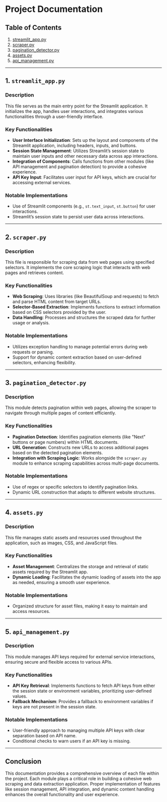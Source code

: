 # Project Documentation

## Table of Contents

1. [streamlit_app.py](#streamlit_app.py)
2. [scraper.py](#scraper.py)
3. [pagination_detector.py](#pagination_detector.py)
4. [assets.py](#assets.py)
5. [api_management.py](#api_management.py)

---

## 1. `streamlit_app.py`

### Description

This file serves as the main entry point for the Streamlit application. It initializes the app, handles user interactions, and integrates various functionalities through a user-friendly interface.

### Key Functionalities

- **User Interface Initialization**: Sets up the layout and components of the Streamlit application, including headers, inputs, and buttons.
- **Session State Management**: Utilizes Streamlit’s session state to maintain user inputs and other necessary data across app interactions.
- **Integration of Components**: Calls functions from other modules (like API management and pagination detection) to provide a cohesive experience.
- **API Key Input**: Facilitates user input for API keys, which are crucial for accessing external services.

### Notable Implementations

- Use of Streamlit components (e.g., `st.text_input`, `st.button`) for user interactions.
- Streamlit’s session state to persist user data across interactions.

---

## 2. `scraper.py`

### Description

This file is responsible for scraping data from web pages using specified selectors. It implements the core scraping logic that interacts with web pages and retrieves content.

### Key Functionalities

- **Web Scraping**: Uses libraries (like BeautifulSoup and requests) to fetch and parse HTML content from target URLs.
- **Selector-Based Extraction**: Implements functions to extract information based on CSS selectors provided by the user.
- **Data Handling**: Processes and structures the scraped data for further usage or analysis.

### Notable Implementations

- Utilizes exception handling to manage potential errors during web requests or parsing.
- Support for dynamic content extraction based on user-defined selectors, enhancing flexibility.

---

## 3. `pagination_detector.py`

### Description

This module detects pagination within web pages, allowing the scraper to navigate through multiple pages of content efficiently.

### Key Functionalities

- **Pagination Detection**: Identifies pagination elements (like "Next" buttons or page numbers) within HTML documents.
- **URL Generation**: Constructs new URLs to access additional pages based on the detected pagination elements.
- **Integration with Scraping Logic**: Works alongside the `scraper.py` module to enhance scraping capabilities across multi-page documents.

### Notable Implementations

- Use of regex or specific selectors to identify pagination links.
- Dynamic URL construction that adapts to different website structures.

---

## 4. `assets.py`

### Description

This file manages static assets and resources used throughout the application, such as images, CSS, and JavaScript files.

### Key Functionalities

- **Asset Management**: Centralizes the storage and retrieval of static assets required by the Streamlit app.
- **Dynamic Loading**: Facilitates the dynamic loading of assets into the app as needed, ensuring a smooth user experience.

### Notable Implementations

- Organized structure for asset files, making it easy to maintain and access resources.

---

## 5. `api_management.py`

### Description

This module manages API keys required for external service interactions, ensuring secure and flexible access to various APIs.

### Key Functionalities

- **API Key Retrieval**: Implements functions to fetch API keys from either the session state or environment variables, prioritizing user-defined values.
- **Fallback Mechanism**: Provides a fallback to environment variables if keys are not present in the session state.

### Notable Implementations

- User-friendly approach to managing multiple API keys with clear separation based on API name.
- Conditional checks to warn users if an API key is missing.

---

## Conclusion

This documentation provides a comprehensive overview of each file within the project. Each module plays a critical role in building a cohesive web scraping and data extraction application. Proper implementation of features like session management, API integration, and dynamic content handling enhances the overall functionality and user experience.
